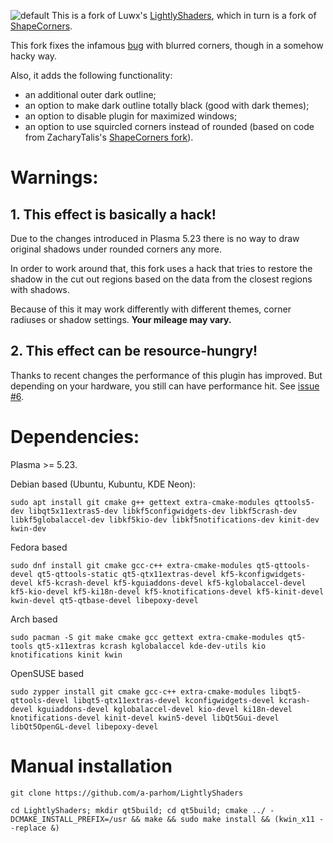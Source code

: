  ![default](https://github.com/YidaozhanYa/LightlyShaders/blob/master/screenshot.png)
 This is a fork of Luwx's [LightlyShaders](https://github.com/Luwx/LightlyShaders), which in turn is a fork of [ShapeCorners](https://sourceforge.net/projects/shapecorners/). 

 This fork fixes the infamous [bug](https://bugs.kde.org/show_bug.cgi?id=395725) with blurred corners, though in a somehow hacky way. 
 
 Also, it adds the following functionality:
 - an additional outer dark outline; 
 - an option to make dark outline totally black (good with dark themes);
 - an option to disable plugin for maximized windows;
 - an option to use squircled corners instead of rounded (based on code from ZacharyTalis's [ShapeCorners fork](https://github.com/ZacharyTalis/ShapeCorners)).


 # Warnings:

 ## 1. This effect is basically a hack!
Due to the changes introduced in Plasma 5.23 there is no way to draw original shadows under rounded corners any more. 

In order to work around that, this fork uses a hack that tries to restore the shadow in the cut out regions based on the data from the closest regions with shadows. 

Because of this it may work differently with different themes, corner radiuses or shadow settings. **Your mileage may vary.**

 ## 2. This effect can be resource-hungry!
Thanks to recent changes the performance of this plugin has improved. But depending on your hardware, you still can have performance hit. See [issue #6](https://github.com/a-parhom/LightlyShaders/issues/6). 


 # Dependencies:
 
Plasma >= 5.23.
 
Debian based (Ubuntu, Kubuntu, KDE Neon):
```
sudo apt install git cmake g++ gettext extra-cmake-modules qttools5-dev libqt5x11extras5-dev libkf5configwidgets-dev libkf5crash-dev libkf5globalaccel-dev libkf5kio-dev libkf5notifications-dev kinit-dev kwin-dev 
```
Fedora based
```
sudo dnf install git cmake gcc-c++ extra-cmake-modules qt5-qttools-devel qt5-qttools-static qt5-qtx11extras-devel kf5-kconfigwidgets-devel kf5-kcrash-devel kf5-kguiaddons-devel kf5-kglobalaccel-devel kf5-kio-devel kf5-ki18n-devel kf5-knotifications-devel kf5-kinit-devel kwin-devel qt5-qtbase-devel libepoxy-devel
```
Arch based
```
sudo pacman -S git make cmake gcc gettext extra-cmake-modules qt5-tools qt5-x11extras kcrash kglobalaccel kde-dev-utils kio knotifications kinit kwin
```
OpenSUSE based
```
sudo zypper install git cmake gcc-c++ extra-cmake-modules libqt5-qttools-devel libqt5-qtx11extras-devel kconfigwidgets-devel kcrash-devel kguiaddons-devel kglobalaccel-devel kio-devel ki18n-devel knotifications-devel kinit-devel kwin5-devel libQt5Gui-devel libQt5OpenGL-devel libepoxy-devel
```

# Manual installation
```
git clone https://github.com/a-parhom/LightlyShaders

cd LightlyShaders; mkdir qt5build; cd qt5build; cmake ../ -DCMAKE_INSTALL_PREFIX=/usr && make && sudo make install && (kwin_x11 --replace &)
```
 
 
 

